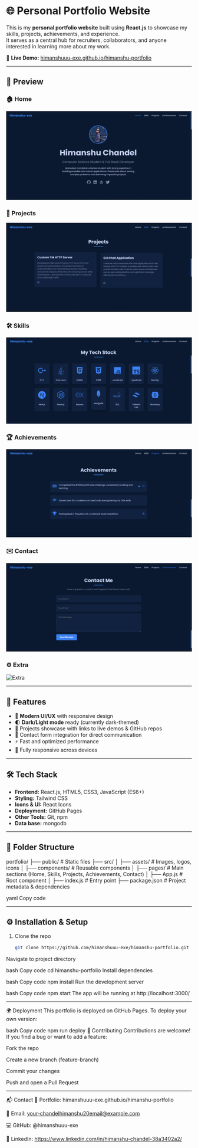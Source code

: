 # 🌐 Personal Portfolio Website

This is my **personal portfolio website** built using **React.js** to showcase my skills, projects, achievements, and experience.  
It serves as a central hub for recruiters, collaborators, and anyone interested in learning more about my work.  

🔗 **Live Demo:** [himanshuuu-exe.github.io/himanshu-portfolio](https://himanshuuu-exe.github.io/himanshu-portfolio/)

---

## 📸 Preview

### 🏠 Home
![Home](public/screenshots/main.png)

### 💼 Projects
![Projects](public/screenshots/proj.png)

### 🛠️ Skills
![Skills](public/screenshots/tech_S.png)

### 🏆 Achievements
![Achievements](public/screenshots/ach.png)

### ✉️ Contact
![Contact](public/screenshots/cont.png)

### ⚙️ Extra
![Extra](/screenshots/{EAA88BCB-E28D-4430-BFFC-CF5A7273F97A}.png)


---

## 🚀 Features

- 🎨 **Modern UI/UX** with responsive design  
- 🌓 **Dark/Light mode** ready (currently dark-themed)  
- 📂 Projects showcase with links to live demos & GitHub repos  
- 📧 Contact form integration for direct communication  
- ⚡ Fast and optimized performance  
- 📱 Fully responsive across devices  

---

## 🛠️ Tech Stack

- **Frontend:** React.js, HTML5, CSS3, JavaScript (ES6+)  
- **Styling:** Tailwind CSS  
- **Icons & UI:** React Icons  
- **Deployment:** GitHub Pages  
- **Other Tools:** Git, npm  
- **Data base:** mongodb  

---

## 📂 Folder Structure

portfolio/
├── public/ # Static files
├── src/
│ ├── assets/ # Images, logos, icons
│ ├── components/ # Reusable components
│ ├── pages/ # Main sections (Home, Skills, Projects, Achievements, Contact)
│ ├── App.js # Root component
│ ├── index.js # Entry point
├── package.json # Project metadata & dependencies

yaml
Copy code

---

## ⚙️ Installation & Setup

1. Clone the repo  
   ```bash
   git clone https://github.com/himanshuuu-exe/himanshu-portfolio.git
Navigate to project directory

bash
Copy code
cd himanshu-portfolio
Install dependencies

bash
Copy code
npm install
Run the development server

bash
Copy code
npm start
The app will be running at http://localhost:3000/

---


🌍 Deployment
This portfolio is deployed on GitHub Pages.
To deploy your own version:

bash
Copy code
npm run deploy
🤝 Contributing
Contributions are welcome! If you find a bug or want to add a feature:

Fork the repo

Create a new branch (feature-branch)

Commit your changes

Push and open a Pull Request

---

📬 Contact
💼 Portfolio: himanshuuu-exe.github.io/himanshu-portfolio

📧 Email: your-chandelhimanshu20email@example.com

💻 GitHub: @himanshuuu-exe

🔗 LinkedIn: https://www.linkedin.com/in/himanshu-chandel-38a3402a2/
